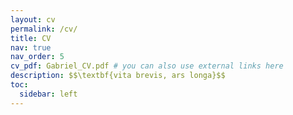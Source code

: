 ```yaml
---
layout: cv
permalink: /cv/
title: CV
nav: true
nav_order: 5
cv_pdf: Gabriel_CV.pdf # you can also use external links here
description: $$\textbf{vita brevis, ars longa}$$
toc:
  sidebar: left
---
```

